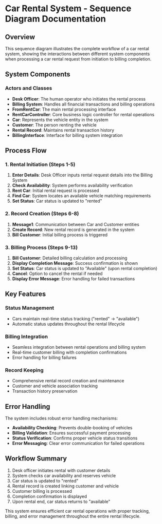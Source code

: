 # Car Rental System - Sequence Diagram Documentation

## Overview

This sequence diagram illustrates the complete workflow of a car rental system, showing the interactions between different system components when processing a car rental request from initiation to billing completion.

## System Components

### Actors and Classes

- **Desk Officer**: The human operator who initiates the rental process
- **Billing System**: Handles all financial transactions and billing operations
- **FromRentCar**: The main rental processing interface
- **RentCarController**: Core business logic controller for rental operations
- **Car**: Represents the vehicle entity in the system
- **Customer**: The person renting the vehicle
- **Rental Record**: Maintains rental transaction history
- **BillingInterface**: Interface for billing system integration

## Process Flow

### 1. Rental Initiation (Steps 1-5)

1. **Enter Details**: Desk Officer inputs rental request details into the Billing System
2. **Check Availability**: System performs availability verification
3. **Rent Car**: Initial rental request is processed
4. **Find Car**: System locates an available vehicle matching requirements
5. **Set Status**: Car status is updated to "rented"

### 2. Record Creation (Steps 6-8)

1. **Message1**: Communication between Car and Customer entities
2. **Create Record**: New rental record is generated in the system
3. **Bill Customer**: Initial billing process is triggered

### 3. Billing Process (Steps 9-13)

1. **Bill Customer**: Detailed billing calculation and processing
2. **Display Completion Message**: Success confirmation is shown
3. **Set Status**: Car status is updated to "Available" (upon rental completion)
4. **Cancel**: Option to cancel the rental if needed
5. **Display Error Message**: Error handling for failed transactions

## Key Features

### Status Management

- Cars maintain real-time status tracking ("rented" → "available")
- Automatic status updates throughout the rental lifecycle

### Billing Integration

- Seamless integration between rental operations and billing system
- Real-time customer billing with completion confirmations
- Error handling for billing failures

### Record Keeping

- Comprehensive rental record creation and maintenance
- Customer and vehicle association tracking
- Transaction history preservation

## Error Handling

The system includes robust error handling mechanisms:

- **Availability Checking**: Prevents double-booking of vehicles
- **Billing Validation**: Ensures successful payment processing
- **Status Verification**: Confirms proper vehicle status transitions
- **Error Messaging**: Clear error communication for failed operations

## Workflow Summary

1. Desk officer initiates rental with customer details
2. System checks car availability and reserves vehicle
3. Car status is updated to "rented"
4. Rental record is created linking customer and vehicle
5. Customer billing is processed
6. Completion confirmation is displayed
7. Upon rental end, car status returns to "available"

This system ensures efficient car rental operations with proper tracking, billing, and error management throughout the entire rental lifecycle.